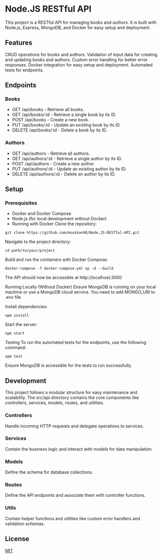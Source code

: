 # Node.JS RESTful API

This project is a RESTful API for managing books and authors. It is built with Node.js, Express, MongoDB, and Docker for easy setup and deployment.

## Features

CRUD operations for books and authors.
Validation of input data for creating and updating books and authors.
Custom error handling for better error responses.
Docker integration for easy setup and deployment.
Automated tests for endpoints.

## Endpoints

### Books

- GET /api/books - Retrieve all books.
- GET /api/books/:id - Retrieve a single book by its ID.
- POST /api/books - Create a new book.
- PUT /api/books/:id - Update an existing book by its ID.
- DELETE /api/books/:id - Delete a book by its ID.

### Authors

- GET /api/authors - Retrieve all authors.
- GET /api/authors/:id - Retrieve a single author by its ID.
- POST /api/authors - Create a new author.
- PUT /api/authors/:id - Update an existing author by its ID.
- DELETE /api/authors/:id - Delete an author by its ID.

## Setup

### Prerequisites

- Docker and Docker Compose
- Node.js (for local development without Docker)
- Running with Docker
  Clone the repository:

```
git clone https://github.com/msozkan90/Node.JS-RESTful-API.git
```

Navigate to the project directory:

```
cd path/to/your/project
```

Build and run the containers with Docker Compose:

```
docker-compose -f docker-compose.yml up -d --build

```

The API should now be accessible at http://localhost:3000

Running Locally (Without Docker)
Ensure MongoDB is running on your local machine or use a MongoDB cloud service. You need to add MONGO_URI to .env file

Install dependencies:

```
npm install
```

Start the server:

```
npm start
```

Testing
To run the automated tests for the endpoints, use the following command:

```
npm test
```

Ensure MongoDB is accessible for the tests to run successfully.

## Development

This project follows a modular structure for easy maintenance and scalability. The src/api directory contains the core components like controllers, services, models, routes, and utilities.

### Controllers

Handle incoming HTTP requests and delegate operations to services.

### Services

Contain the business logic and interact with models for data manipulation.

### Models

Define the schema for database collections.

### Routes

Define the API endpoints and associate them with controller functions.

### Utils

Contain helper functions and utilities like custom error handlers and validation schemas.

## License

[MIT](https://choosealicense.com/licenses/mit/)
